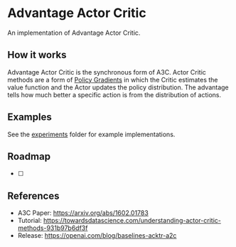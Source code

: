 # Advantage Actor Critic
An implementation of Advantage Actor Critic.

## How it works
Advantage Actor Critic is the synchronous form of A3C. Actor Critic methods are a form of [Policy Gradients](https://lilianweng.github.io/lil-log/2018/04/08/policy-gradient-algorithms.html) in which the Critic estimates the value function and the Actor updates the policy distribution. The advantage 
tells how much better a specific action is from the distribution of actions.

## Examples
See the [experiments](./experiments) folder for example implementations.

## Roadmap
- [ ] 

## References
- A3C Paper: https://arxiv.org/abs/1602.01783
- Tutorial: https://towardsdatascience.com/understanding-actor-critic-methods-931b97b6df3f
- Release: https://openai.com/blog/baselines-acktr-a2c